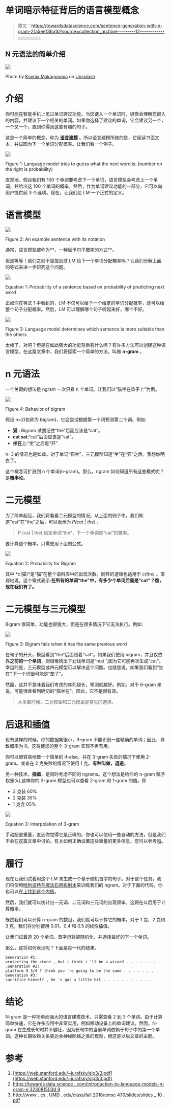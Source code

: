 # 单词暗示特征背后的语言模型概念

> 原文：<https://towardsdatascience.com/sentence-generation-with-n-gram-21a5eef36a1b?source=collection_archive---------12----------------------->

## N 元语法的简单介绍

![](img/2c07c9cfb009d9a20b4bf654ccd5575a.png)

Photo by [Ksenia Makagonova](https://unsplash.com/@dearseymour?utm_source=medium&utm_medium=referral) on [Unsplash](https://unsplash.com?utm_source=medium&utm_medium=referral)

# 介绍

你可能在智能手机上见过单词建议功能。当您键入一个单词时，键盘会理解您键入的内容，并建议下一个相关的单词。如果你选择了建议的单词，它会建议另一个，一个又一个，直到你得到这些有趣的句子。

这是一个简单的概念，称为 [**语言建模**](https://en.wikipedia.org/wiki/Language_model) 。所以语言建模所做的是，它阅读书面文本，并试图为下一个单词分配概率。让我们看一个例子。

![](img/4795c6aad2ea8a6154868bb3657cffff.png)

Figure 1: Language model tries to guess what the next word is. (number on the right is probability)

直观地，假设我们有 100 个单词要考虑下一个单词，语言模型会考虑上一个单词，并给出这 100 个单词的概率。然后，作为单词建议功能的一部分，它可以向用户提供前 3 个选项。现在，让我们给 LM 一个正式的定义。

# 语言模型

![](img/f04ea0fedc54bdff7bc094b9b9afc492.png)

Figure 2: An example sentence with its notation

通常，语言模型被称为**，一种赋予句子概率的方式**。

但是等等！我们之前不是提到过 LM 给下一个单词分配概率吗？让我们分解上面的等式来进一步研究这个问题。

![](img/be0b98832f434afee5f1655b6e1df80f.png)

Equation 1: Probability of a sentence based on probability of predicting next word

正如你在等式 1 中看到的，LM 不仅可以给下一个给定的单词分配概率，还可以给整个句子分配概率。然后，LM 可以理解哪个句子听起来好，哪个不好。

![](img/b4711be7d82eb5a713b9396947949efc.png)

Figure 3: Language model determines which sentence is more suitable than the others

太棒了，对吧？但是在如此强大的功能背后有什么呢？有许多方法可以创建这种语言模型。在这篇文章中，我们将探索一个简单的方法，叫做 **n-gram** 。

# n 元语法

一个关键的想法是 ngram 一次只看 n 个单词。让我们以“猫坐在垫子上”为例。

![](img/011f9ddbb97b2d5e304cbf644ab64fc0.png)

Figure 4: Behavior of bigram

假设 n=2(也称为 bigram)，它会尝试根据第一个词预测第二个词。例如:

*   **猫** : Bigram 试图记住“the”后面应该是“cat”。
*   **cat sat**:“cat”后面应该是“sat”。
*   **坐在**上:“坐”之后是“开”

n=3 的情况也是如此。对于单词“猫坐”，三元模型知道“坐”在“猫”之后。我想你明白了。

这个概念可扩展到 n 个单词(n-gram)。那么，ngram 如何知道所有这些模式呢？是**概率论**。

# 二元模型

为了简单起见，我们将看看二元模型的情况。从上面的例子中，我们知道“cat”在“the”之后，可以表示为 *P(cat | the)* 。

> P (cat | the):给定单词“the”，下一个单词是“cat”的概率。

要计算这个概率，只需使用下面的公式。

![](img/78b9a9d157b7cbb04586d1eb510eda7e.png)

Equation 2: Probability for Bigram

其中 *c(猫)*是“猫”在整个语料库中的出现次数。同样的道理也适用于 *c(the)* 。直观地说，这个等式表示:**在所有的单词“the”中，有多少个单词后面是“cat”？瞧，现在我们有了。**

# 二元模型与三元模型

Bigram 很简单，功能也很强大，但是在很多情况下它无法执行。例如:

![](img/7253caf51cd31d51f94f8b90764eb255.png)

Figure 3: Bigram fails when it has the same previous word

在句子的开头，模型看到“the”后面跟着“cat”。如果我们使用 bigram，并且仅依靠**之前的一个单词**，则很难猜出下划线单词是“mat ”,因为它可能再次生成“cat”。幸运的是，三元模型或四元模型可以解决这个问题。也就是说，如果我们看到“坐在”,下一个词很可能是“垫子”。

然而，这并不意味着我们考虑的序列越长，预测就越好。例如，对于 6-gram 来说，可能很难看到确切的“猫坐在”。因此，它不是很有效。

> 大多数时候，二元模型和三元模型是常见的选择。

# 后退和插值

也有这样的时候，你的数据集很小，3-gram 不能识别一些精确的单词；因此，导致概率为 0。这将使您的整个 3-gram 实现不再有用。

你可以很容易地做一个简单的 if-else，并在 3-gram 失败的情况下使用 2-gram。或者在 2 克失败的情况下使用 1 克。**有种叫做，退避。**

另一种技术，**插值**，是同时考虑不同的 ngrams。这个想法是给你的 n-gram 赋予权重(λ),这样你的 3-gram 模型也可以查看 2-gram 和 1-gram 的值。即

*   3 克装 60%
*   2 克装 35%
*   1 克含 05%

![](img/242d42100376de2a09496a7e9eabf899.png)

Equation 3: Interpolation of 3-gram

手动配置重量，直到你觉得它是正确的。你也可以使用一些自动的方法，但是我们不会在这篇文章中讨论。有关如何正确设置这些重量的更多信息，您可以参考[和](https://web.stanford.edu/~jurafsky/slp3/3.pdf)。

# 履行

现在让我们试着用这个 LM 来生成一个基于随机首字的句子。对于这个任务，我们将使用[哈利波特与魔法石电影剧本](https://www.kaggle.com/gulsahdemiryurek/harry-potter-dataset)来训练我们的 ngram。对于下面的代码，你也可以在[上找到这个内核](https://www.kaggle.com/ruka96/sentence-generation-with-n-gram?scriptVersionId=22881807)。

然后，我们就可以统计出一元词、二元词和三元词的出现频率。这将在以后用于计算概率。

既然我们可以计算 n-gram 的数目，我们就可以计算它的概率。对于 1 克、2 克和 3 克，我们将分别使用 0.01、0.4 和 0.5 的线性插值。

让我们试着造 20 个单词。首字母将被随机化，并选择最好的下一个单词。

那么，这将如何表现呢？下面是每一代的结果。

```
Generation #1:
protecting the stone , but i think i 'll be a wizard . . . . . . . .Generation #2:
platform 9 3/4 ? think you 're going to be the same . . . . . . . Generation #3:
sacrifice himself , he 's got a little bit . . . . . . . . . . .
```

# 结论

N-gram 是一种简单而强大的语言建模技术，只需查看 2 到 3 个单词。由于计算简单快速，它在许多应用中非常实用，例如移动设备上的单词建议。然而，N-gram 在生成长句时并不健壮，因为长句中的当前单词依赖于句子中的第一个单词。这种长期依赖关系更适合神经网络之类的模型，但这是以后文章的主题。

# 参考

1.  [https://web.stanford.edu/~jurafsky/slp3/3.pdf](https://web.stanford.edu/~jurafsky/slp3/3.pdf)
2.  [https://towards data science . com/introduction-to-language-models-n-gram-e 323081503d 9](/introduction-to-language-models-n-gram-e323081503d9)
3.  [http://www . cs . UMD . edu/class/fall 2018/cmsc 470/slides/slides _ 10 . pdf](http://www.cs.umd.edu/class/fall2018/cmsc470/slides/slides_10.pdf)